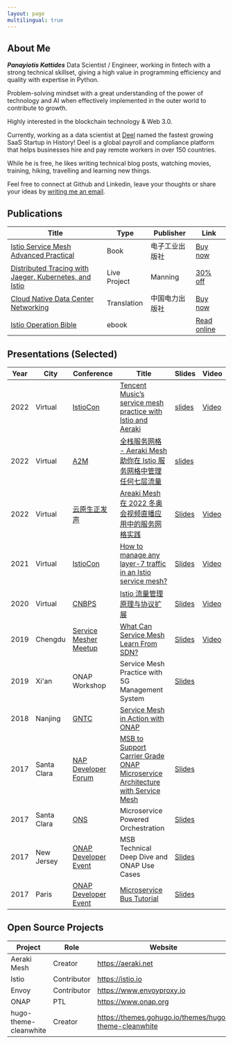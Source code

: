 ```yaml
---
layout: page
multilingual: true
---
```


## About Me
**_Panayiotis Kattides_** Data Scientist / Engineer, working in fintech with a strong technical skillset, giving a high value in programming efficiency and quality with expertise in Python.

Problem-solving mindset with a great understanding of the power of technology and AI when effectively implemented in the outer world to contribute to growth.

Highly interested in the blockchain technology & Web 3.0.

Currently, working as a data scientist at [Deel](https://www.deel.com/) named the fastest growing SaaS Startup in History! Deel is a global payroll and compliance platform that helps businesses hire and pay remote workers in over 150 countries.

While he is free, he likes writing technical blog posts, watching movies, training, hiking, travelling and learning new things.

Feel free to connect at Github and Linkedin, leave your thoughts or share your ideas by [writing me an email](mailto:panayiotiska@outlook.com). 

## Publications
| Title       |Type        |Publisher   |Link        |
| ----------- |----------- |----------- |----------- |
|[Istio Service Mesh Advanced Practical](https://www.zhaohuabing.com/post/2021-08-26-istio-handbook/)|Book|电子工业出版社|[Buy now](https://item.jd.com/13200745.html)|
|[Distributed Tracing with Jaeger, Kubernetes, and Istio](https://www.zhaohuabing.com/post/2021-09-08-distributed-tracing-with-jaeger-kubernetes-and-istio/)|Live Project|Manning|[30% off](https://www.manning.com/liveprojectseries/distributed-tracing-ser)|
|[Cloud Native Data Center Networking](https://zhaohuabing.com/post/2021-08-27-cloud-native-data-center)|Translation|中国电力出版社|[Buy now](https://item.jd.com/12929975.html)|
|[Istio Operation Bible](http://localhost:1313/post/2021-10-08-istio-operation-bible/)|ebook||[Read online](https://istio-operation-bible.aeraki.net/)|


## Presentations (Selected)
|Year         |City        |Conference  | Title      |Slides      |Video       |
| ----------- |----------- |----------- |----------- |----------- |----------- |
|2022|Virtual|[IstioCon](https://events.istio.io/istiocon-2022)|[Tencent Music’s service mesh practice with Istio and Aeraki](https://events.istio.io/istiocon-2022/sessions/tencent-music-aeraki/)|[slides](/slides/tencent-music-service-mesh-practice-with-istio-and-aeraki.pdf)|[Video](https://www.youtube.com/watch?v=6t_yPsq4Pi4)|
|2022|Virtual|[A2M](https://a2m.msup.com.cn/course?aid=2699&cid=15382)|[全栈服务网格 - Aeraki Mesh 助你在 Istio 服务网格中管理任何七层流量](https://a2m.msup.com.cn/course?aid=2699&cid=15382)|[slides](/slides/full-stack-service-mesh-a2m-20220422.pdf)||
|2022|Virtual|[云原生正发声](https://cloud.tencent.com/developer/salon/live-1403)| [Areaki Mesh 在 2022 冬奥会视频直播应用中的服务网格实践](https://mp.weixin.qq.com/s/zp9q99mGyH2VD9Dij2owWg) | [Slides](http://localhost:1313/img/2022-03-30-aeraki-mesh-winter-olympics-practice/slides.pdf)|[Video](https://youtu.be/uXxatQTKzW8)|
|2021|Virtual|[IstioCon](https://events.istio.io/istiocon-2021/)| [How to manage any layer-7 traffic in an Istio service mesh?](https://events.istio.io/istiocon-2021/sessions/how-to-manage-any-layer-7-traffic-in-an-istio-service-mesh/) | [Slides](/slides/how-to-manage-any-layer-7-traffic-in-istio.pdf)|[Video](https://www.youtube.com/watch?v=sBS4utF68d8)|
|2020|Virtual|[CNBPS](https://www.cnbpa.org/)|[Istio 流量管理原理与协议扩展](https://cloud.tencent.com/developer/article/1723804)|[Slides](/slides/cnbps2020-istio-aeraki.pdf)|[Video](https://www.youtube.com/watch?v=lB5d4qbZqzU)|
|2019|Chengdu|[Service Mesher Meetup](https://cloudnative.to/blog/service-mesh-meetup-chengdu-20191028/)|[What Can Service Mesh Learn From SDN?](https://cloudnative.to/blog/service-mesh-meetup-chengdu-20191028/)|[Slides](/slides/what-can-service-mesh-learn-from-sdn-servicemesher-meetup-20191026.pdf)|[Video](https://youtu.be/nGkxp-2OsKg)|
|2019|Xi'an|ONAP Workshop|Service Mesh Practice with 5G Management System|[Slides](/slides/service-mesh-practice-with-5g-management-system-lfn.pdf)|
|2018|Nanjing|[GNTC](https://www.bagevent.com/event/1624048?aId=)|[Service Mesh in Action with ONAP](https://www.sdnlab.com/22596.html)|
|2017|Santa Clara|[NAP Developer Forum](https://wiki.onap.org/display/DW/ONAP+Beijing+Release+Developer+Forum%2C+Dec.+11-13%2C+2017%2C+Santa+Clara%2C+CA+US)|[MSB to Support Carrier Grade ONAP Microservice Architecture with Service Mesh](https://onapbeijing2017.sched.com/event/D5q2)|[Slides](https://wiki.onap.org/display/DW/MSB+Service+Mesh+Planning?preview=%2F20873876%2F20873874%2FMSB+to+Support+Carrier+Grade+ONAP+Microservice+Architecture+with+Service+Mesh.pdf)|
|2017|Santa Clara|[ONS](https://wiki.onap.org/display/DW/ONAP@ONS2017)|Microservice Powered Orchestration|[Slides](https://wiki.onap.org/display/DW/ONAP@ONS2017?preview=%2F3245268%2F3245309%2FMicroservice+Powered+Orchestration+Architecture.pdf)|
|2017|New Jersey|[ONAP Developer Event](https://wiki.onap.org/display/DW/ONAP+Project+Developer+Event%3A+May+2+-+5%2C+2017%2C+Middletown%2C+NJ%2C+USA)|MSB Technical Deep Dive and ONAP Use Cases|[Slides](https://www.slideshare.net/HuabingZhao/msb-depp-dive/)|
|2017|Paris|[ONAP Developer Event](https://wiki.onap.org/display/DW/ONAP+Developer+Event+September+25-28%2C+2017%2C+Paris-Saclay%2C+France)|[Microservice Bus Tutorial](https://wiki.onap.org/display/DW/September+26-28+Topics#September2628Topics-M2)|[Slides](https://www.slideshare.net/HuabingZhao/microservice-bus-tutorial)|

## Open Source Projects
|Project      |Role        |  Website   | GitHub     |
| ----------- |----------- |----------- |----------- |
| Aeraki Mesh | Creator    | https://aeraki.net  | http://github.com/aeraki-mesh |
| Istio       | Contributor| https://istio.io    | https://github.com/istio/istio|
| Envoy       | Contributor| https://www.envoyproxy.io |https://github.com/envoyproxy/envoy|
| ONAP        | PTL        | https://www.onap.org||
| hugo-theme-cleanwhite | Creator    | https://themes.gohugo.io/themes/hugo-theme-cleanwhite  | https://github.com/zhaohuabing/hugo-theme-cleanwhite |
